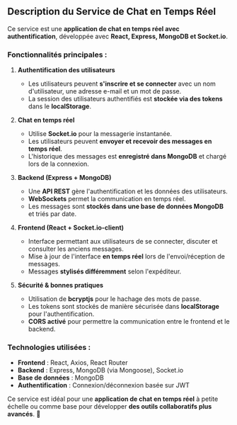 ## Description du Service de Chat en Temps Réel

Ce service est une **application de chat en temps réel avec authentification**, développée avec **React, Express, MongoDB et Socket.io**.

### **Fonctionnalités principales :**  
1. **Authentification des utilisateurs**  
   - Les utilisateurs peuvent **s'inscrire et se connecter** avec un nom d'utilisateur, une adresse e-mail et un mot de passe.  
   - La session des utilisateurs authentifiés est **stockée via des tokens** dans le **localStorage**.

2. **Chat en temps réel**  
   - Utilise **Socket.io** pour la messagerie instantanée.  
   - Les utilisateurs peuvent **envoyer et recevoir des messages en temps réel**.  
   - L'historique des messages est **enregistré dans MongoDB** et chargé lors de la connexion.

3. **Backend (Express + MongoDB)**  
   - Une **API REST** gère l'authentification et les données des utilisateurs.  
   - **WebSockets** permet la communication en temps réel.  
   - Les messages sont **stockés dans une base de données MongoDB** et triés par date.

4. **Frontend (React + Socket.io-client)**  
   - Interface permettant aux utilisateurs de se connecter, discuter et consulter les anciens messages.  
   - Mise à jour de l'interface **en temps réel** lors de l'envoi/réception de messages.  
   - Messages **stylisés différemment** selon l'expéditeur.

5. **Sécurité & bonnes pratiques**  
   - Utilisation de **bcryptjs** pour le hachage des mots de passe.  
   - Les tokens sont stockés de manière sécurisée dans **localStorage** pour l'authentification.  
   - **CORS activé** pour permettre la communication entre le frontend et le backend.

### **Technologies utilisées :**  
- **Frontend** : React, Axios, React Router  
- **Backend** : Express, MongoDB (via Mongoose), Socket.io  
- **Base de données** : MongoDB  
- **Authentification** : Connexion/déconnexion basée sur JWT  

Ce service est idéal pour une **application de chat en temps réel** à petite échelle ou comme base pour développer **des outils collaboratifs plus avancés**. 🚀
